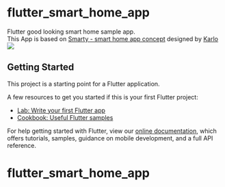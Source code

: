 # flutter_smart_home_app

Flutter good looking smart home sample app.</Br>
This App is based on [Smarty - smart home app concept](https://dribbble.com/shots/6808738-Smarty-smart-home-app-concept) designed by [Karlo](https://dribbble.com/Agfa)
<img src="https://cdn.dribbble.com/users/1714765/screenshots/6808738/custom___6_4x.png"  /> 


## Getting Started

This project is a starting point for a Flutter application.

A few resources to get you started if this is your first Flutter project:

- [Lab: Write your first Flutter app](https://flutter.dev/docs/get-started/codelab)
- [Cookbook: Useful Flutter samples](https://flutter.dev/docs/cookbook)

For help getting started with Flutter, view our
[online documentation](https://flutter.dev/docs), which offers tutorials,
samples, guidance on mobile development, and a full API reference.
# flutter_smart_home_app
